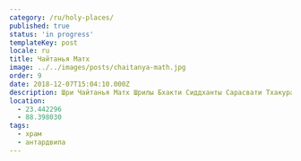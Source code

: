 ```yaml
---
category: /ru/holy-places/
published: true
status: 'in progress'
templateKey: post
locale: ru
title: Чайтанья Матх
image: ../../images/posts/chaitanya-math.jpg
order: 9
date: 2018-12-07T15:04:10.000Z
description: Шри Чайтанья Матх Шрилы Бхакти Сиддханты Сарасвати Тхакура
location:
  - 23.442296
  - 88.398030
tags:
  - храм
  - антардвипа
---
```

<tbd locale="ru" url="mailto:haribol@mayapur.live"></tbd>
